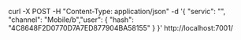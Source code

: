 curl -X POST -H "Content-Type: application/json" -d '{ "servic": "", "channel": "Mobile/b","user": { "hash": "4C8648F2D0770D7A7ED877904BA58155" } }' http://localhost:7001/